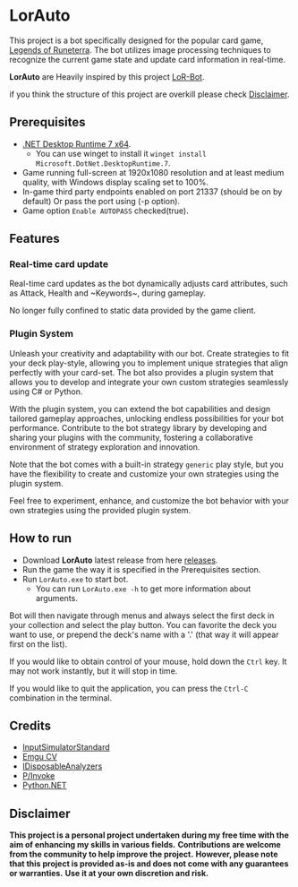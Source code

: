 # LorAuto

This project is a bot specifically designed for the popular card game, [Legends of Runeterra](https://playruneterra.com/en-us/).
The bot utilizes image processing techniques to recognize the current game state and update card information in real-time.

**LorAuto** are Heavily inspired by this project [LoR-Bot](https://github.com/MOj0/LoR-Bot).

if you think the structure of this project are overkill please check [Disclaimer](#disclaimer).

## Prerequisites

- [.NET Desktop Runtime 7 x64](https://dotnet.microsoft.com/en-us/download/dotnet/thank-you/runtime-desktop-7.0.9-windows-x64-installer).
  - You can use winget to install it `winget install Microsoft.DotNet.DesktopRuntime.7`.
- Game running full-screen at 1920x1080 resolution and at least medium quality, with Windows display scaling set to 100%.
- In-game third party endpoints enabled on port 21337 (should be on by default) Or pass the port using (-p option).
- Game option `Enable AUTOPASS` checked(true).

## Features

### Real-time card update

Real-time card updates as the bot dynamically adjusts card attributes, such as Attack, Health and ~Keywords~, during gameplay.

No longer fully confined to static data provided by the game client.

### Plugin System

Unleash your creativity and adaptability with our bot. Create strategies to fit your deck play-style,
allowing you to implement unique strategies that align perfectly with your card-set.
The bot also provides a plugin system that allows you to develop and integrate your own custom strategies seamlessly using C# or Python.

With the plugin system, you can extend the bot capabilities and design tailored gameplay approaches, unlocking endless possibilities for your bot performance.
Contribute to the bot strategy library by developing and sharing your plugins with the community, fostering a collaborative environment of strategy exploration and innovation.

Note that the bot comes with a built-in strategy `generic` play style, but you have the flexibility to create and customize your own strategies using the plugin system.

Feel free to experiment, enhance, and customize the bot behavior with your own strategies using the provided plugin system.

## How to run

- Download **LorAuto** latest release from here [releases](https://github.com/CorrM/LorAuto/releases).
- Run the game the way it is specified in the Prerequisites section.
- Run `LorAuto.exe` to start bot.
  - You can run `LorAuto.exe -h` to get more information about arguments.

Bot will then navigate through menus and always select the first deck in your collection and select the play button.
You can favorite the deck you want to use, or prepend the deck's name with a '.' (that way it will appear first on the list).

If you would like to obtain control of your mouse, hold down the `Ctrl` key. It may not work instantly, but it will stop in time.

If you would like to quit the application, you can press the `Ctrl-C` combination in the terminal.

## Credits

- [InputSimulatorStandard](https://github.com/GregsStack/InputSimulatorStandard)
- [Emgu CV](https://github.com/emgucv/emgucv)
- [IDisposableAnalyzers](https://github.com/DotNetAnalyzers/IDisposableAnalyzers)
- [P/Invoke](https://github.com/dotnet/pinvoke)
- [Python.NET](https://github.com/pythonnet/pythonnet)

## Disclaimer

**This project is a personal project undertaken during my free time with the aim of enhancing my skills in various fields.**
**Contributions are welcome from the community to help improve the project.**
**However, please note that this project is provided as-is and does not come with any guarantees or warranties.**
**Use it at your own discretion and risk.**
